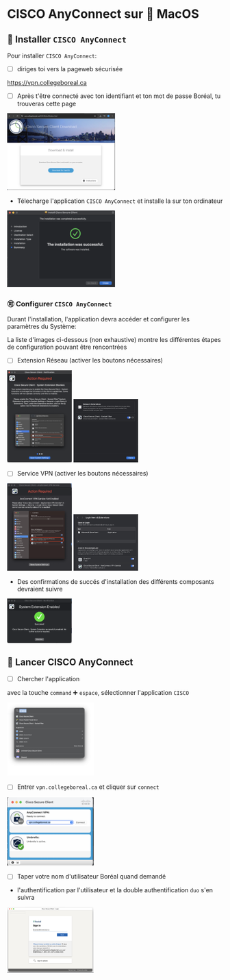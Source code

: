 # CISCO AnyConnect sur :apple: MacOS

## :toolbox: Installer `CISCO AnyConnect`

Pour installer `CISCO AnyConnect`:

- [ ] diriges toi vers la pageweb sécurisée

https://vpn.collegeboreal.ca

- [ ] Après t'être connecté avec ton identifiant et ton mot de passe Boréal, tu trouveras cette page

<img src=images/MacOS-DownloadWebPage.png	width='50%' height='50%' > </img>

* Télecharge l'application `CISCO AnyConnect` et installe la sur ton ordinateur 

<img src=images/MacOS-InstallSuccessFull.png	width='50%' height='50%' > </img>

### :accept: Configurer `CISCO AnyConnect`

Durant l'installation, l'application devra accéder et configurer les paramètres du Système:

La liste d'images ci-dessous (non exhaustive) montre les différentes étapes de configuration pouvant être rencontrées

- [ ] Extension Réseau (activer les boutons nécessaires)

<img src=images/MacOS-ActionRequiredDocNetworkExtensions.png	width='30%' height='30%' > </img>
<img src=images/MacOS-LoginItemsAndExtensions-SocketFilter.png width='30%' height='30%' > </img>

- [ ] Service VPN (activer les boutons nécessaires)

<img src=images/MacOS-ActionRequiredDocVPNService.png	width='30%' height='30%' > </img>
<img src=images/MacOS-LoginItemsAndExtensions-VPNService.png	width='30%' height='30%' > </img>

* Des confirmations de succés d'installation des différents composants devraient suivre

<img src=images/MacOS-SuccessExtensions.png	width='30%' height='30%' > </img>

## :rocket: Lancer CISCO AnyConnect

- [ ] Chercher l'application

avec la touche `command` :heavy_plus_sign: `espace`, sélectionner l'application `CISCO` 

<img src=images/MacOS-select-AnyConnect.png	width='40%' height='40%' > </img>

- [ ] Entrer `vpn.collegeboreal.ca` et cliquer sur `connect`

<img src=images/MacOS-CISCO-Secure-Client.png	width='40%' height='40%' > </img>

- [ ] Taper votre nom d'utilisateur Boréal quand demandé

* l'authentification par l'utilisateur et la double authentification `duo` s'en suivra

<img src=images/MacOs-AnyConnectSignIn.png	width='40%' height='40%' > </img>
